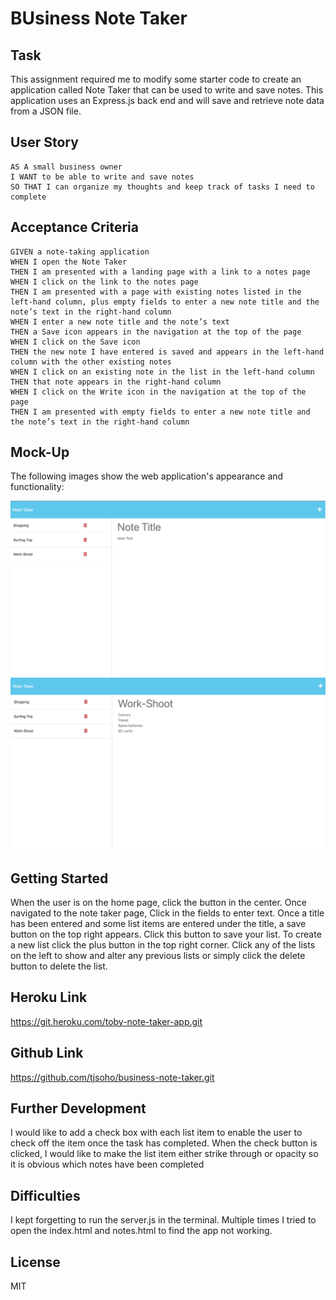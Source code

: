 # BUsiness Note Taker

## Task

This assignment required me to modify some starter code to create an application called Note Taker that can be used to write and save notes. This application uses an Express.js back end and will save and retrieve note data from a JSON file.


## User Story

```
AS A small business owner
I WANT to be able to write and save notes
SO THAT I can organize my thoughts and keep track of tasks I need to complete
```


## Acceptance Criteria

```
GIVEN a note-taking application
WHEN I open the Note Taker
THEN I am presented with a landing page with a link to a notes page
WHEN I click on the link to the notes page
THEN I am presented with a page with existing notes listed in the left-hand column, plus empty fields to enter a new note title and the note’s text in the right-hand column
WHEN I enter a new note title and the note’s text
THEN a Save icon appears in the navigation at the top of the page
WHEN I click on the Save icon
THEN the new note I have entered is saved and appears in the left-hand column with the other existing notes
WHEN I click on an existing note in the list in the left-hand column
THEN that note appears in the right-hand column
WHEN I click on the Write icon in the navigation at the top of the page
THEN I am presented with empty fields to enter a new note title and the note’s text in the right-hand column
```


## Mock-Up

The following images show the web application's appearance and functionality:

![a mock up of what the site looks like](public/assets/images/Screenshot%202023-05-02%20at%203.36.51%20pm.png)
![a screen shot of the notes on the screen](public/assets/images/Screenshot%202023-05-02%20at%203.37.00%20pm.png)

## Getting Started
When the user is on the home page, click the button in the center.
Once navigated to the note taker page, Click in the fields to enter text. Once a title has been entered and some list items are entered under the title, a save button on the top right appears.
Click this button to save your list. 
To create a new list click the plus button in the top right corner.
Click any of the lists on the left to show and alter any previous lists or simply click the delete button to delete the list.

## Heroku Link
https://git.heroku.com/toby-note-taker-app.git

## Github Link
https://github.com/tjsoho/business-note-taker.git

## Further Development 
I would like to add a check box with each list item to enable the user to check off the item once the task has completed. 
When the check button is clicked, I would like to make the list item either strike through or opacity so it is obvious which notes have been completed

## Difficulties
I kept forgetting to run the server.js in the terminal. Multiple times I tried to open the index.html and notes.html to find the app not working. 

## License
MIT
